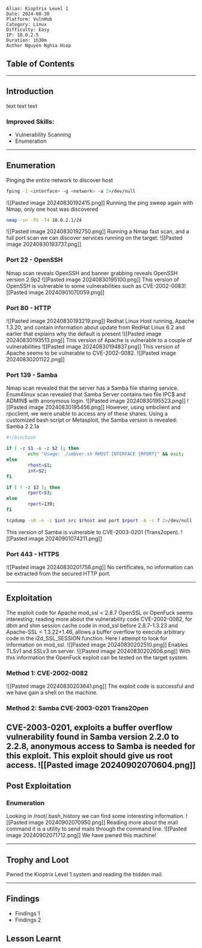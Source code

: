 ```markup
Alias: Kioptrix Level 1
Date: 2024-08-30
Platform: VulnHub 
Category: Linux
Difficulty: Easy
IP: 10.0.2.5
Duration: 1h30m
Author Nguyen Nghia Hiep
```

## Table of Contents
---
## Introduction 
text text text 
### Improved Skills:
- Vulnerability Scanning
- Enumeration
---
## Enumeration
Pinging the entire network to discover host
```bash
fping -I <interface> -g <network> -a 2>/dev/null
```
![[Pasted image 20240830192415.png]]
Running the ping sweep again with Nmap, only one host was discovered
```bash
nmap -sn -PS -T4 10.0.2.1/24
```
![[Pasted image 20240830192750.png]]
Running a Nmap fast scan, and a full port scan we can discover services running on the target.
![[Pasted image 20240830193737.png]]
### Port 22 - OpenSSH
Nmap scan reveals OpenSSH and banner grabbing reveals OpenSSH version 2.9p2
![[Pasted image 20240830195100.png]]
This version of OpenSSH is vulnerable to some vulnerabilities such as CVE-2002-0083![[Pasted image 20240901070059.png]]
### Port 80 - HTTP 
![[Pasted image 20240830193219.png]]
Redhat Linux Host running, Apache 1.3.20, and contain information about update from RedHat Linux 6.2 and earlier that explains why the default is present
![[Pasted image 20240830193513.png]]
This version of Apache is vulnerable to a couple of vulnerabilities
![[Pasted image 20240830194837.png]]
This version of Apache seems to be vulnerable to CVE-2002-0082.
![[Pasted image 20240830201122.png]]
### Port 139 - Samba
Nmap scan revealed that the server has a Samba file sharing service. Enum4linux scan revealed that Samba Server contains two file IPC$ and ADMIN$ with anonymous login.
![[Pasted image 20240830195523.png]]
![[Pasted image 20240830195456.png]]
However, using smbclient and rpcclient, we were unable to access any of these shares. Using a customized bash script or Metasploit, the Samba version is revealed:  Samba 2.2.1a
```bash
#!/bin/bash

if [ -z $1 -o -z $2 ]; then 
        echo "Usage: ./smbver.sh RHOST INTERFACE {RPORT}" && exit; 
else 
        rhost=$1;
        int=$2;
fi

if [ ! -z $3 ]; then 
        rport=$3; 
else 
        rport=139; 
fi

tcpdump -s0 -n -i $int src $rhost and port $rport -A -c 7 2>/dev/null | grep -i "samba\|s.a.m"
```
This version of Samba is vulnerable to CVE-2003-0201 (Trans2open).
![[Pasted image 20240901074211.png]]
### Port 443 - HTTPS
![[Pasted image 20240830201756.png]]
No certificates, no information can be extracted from the secured HTTP port.

---
## Exploitation 
The exploit code for Apache mod_ssl < 2.8.7 OpenSSL or OpenFuck seems interesting; reading more about the vulnerability code CVE-2002-0082, for dbm and shm session cache code in mod_ssl before 2.8.7-1.3.23 and Apache-SSL < 1.3.22+1.46, allows a buffer overflow to execute arbitrary code in the i2d_SSL_SESSION function. Here I attempt to look for information on mod_ssl.
![[Pasted image 20240830202510.png]]
Enables TLSv1 and SSLv3 on server.
![[Pasted image 20240830202606.png]]
With this information the OpenFuck exploit can be tested on the target system. 
### Method 1: CVE-2002-0082
![[Pasted image 20240830203641.png]]
The exploit code is successful and we have gain a shell on the machine. 
### Method 2: Samba CVE-2003-0201 Trans2Open
CVE-2003-0201, exploits a buffer overflow vulnerability found in Samba version 2.2.0 to 2.2.8, anonymous access to Samba is needed for this exploit. This exploit should give us root access.
![[Pasted image 20240902070604.png]]
---
## Post Exploitation 
### Enumeration
Looking in /root/.bash_history we can find some interesting information.
![[Pasted image 20240902070950.png]]
Reading more about the mail command it is a utility to send mails through the command line.
![[Pasted image 20240902071712.png]]
We have pwned this machine!

---
## Trophy and Loot
Pwned the Kioptrix Level 1 system and reading the hidden mail.

---
## Findings
- Findings 1
- Findings 2
## Lesson Learnt
